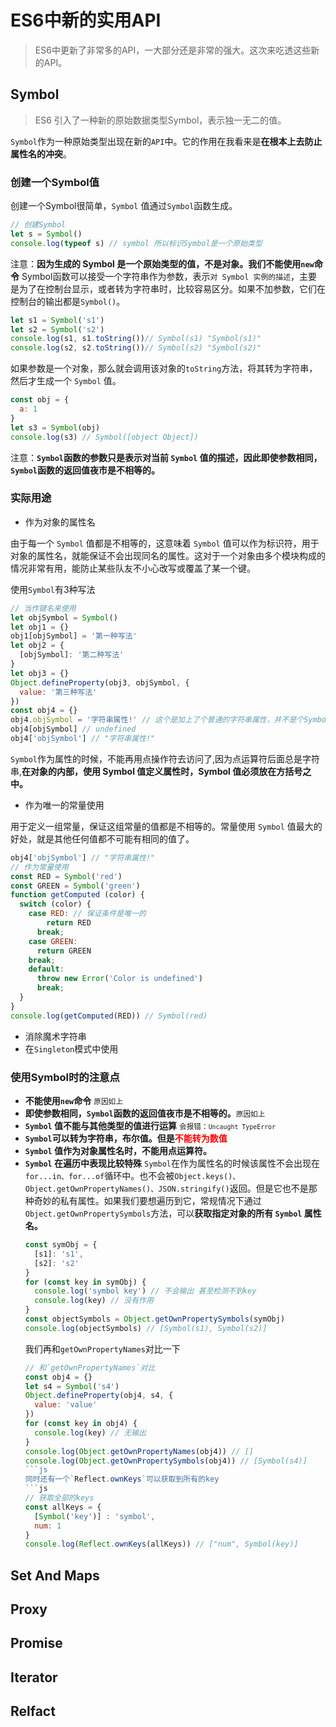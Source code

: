 # ES6中新的实用API
> ES6中更新了非常多的API，一大部分还是非常的强大。这次来吃透这些新的API。

## Symbol
> ES6 引入了一种新的原始数据类型Symbol，表示独一无二的值。

`Symbol`作为一种原始类型出现在新的`API`中。它的作用在我看来是**在根本上去防止属性名的冲突**。

### 创建一个Symbol值

创建一个Symbol很简单，`Symbol` 值通过`Symbol`函数生成。
```js
// 创建Symbol
let s = Symbol()
console.log(typeof s) // symbol 所以标识Symbol是一个原始类型
```
注意：**因为生成的 Symbol 是一个原始类型的值，不是对象。我们不能使用`new`命令**
Symbol函数可以接受一个字符串作为参数，表示`对 Symbol 实例的描述`，主要是为了在控制台显示，或者转为字符串时，比较容易区分。如果不加参数，它们在控制台的输出都是`Symbol()`。
```js
let s1 = Symbol('s1')
let s2 = Symbol('s2')
console.log(s1, s1.toString())// Symbol(s1) "Symbol(s1)"
console.log(s2, s2.toString())// Symbol(s2) "Symbol(s2)"
```
如果参数是一个对象，那么就会调用该对象的`toString`方法，将其转为字符串，然后才生成一个 `Symbol` 值。
```js
const obj = {
  a: 1
}
let s3 = Symbol(obj)
console.log(s3) // Symbol([object Object])
```
注意：**`Symbol`函数的参数只是表示对当前 `Symbol` 值的描述，因此即使参数相同，`Symbol`函数的返回值夜市是不相等的。**

### 实际用途
- 作为对象的属性名

由于每一个 `Symbol` 值都是不相等的，这意味着 `Symbol` 值可以作为标识符，用于对象的属性名，就能保证不会出现同名的属性。这对于一个对象由多个模块构成的情况非常有用，能防止某些队友不小心改写或覆盖了某一个键。

使用`Symbol`有3种写法
```js
// 当作键名来使用
let objSymbol = Symbol()
let obj1 = {}
obj1[objSymbol] = '第一种写法'
let obj2 = {
  [objSymbol]: '第二种写法'
}
let obj3 = {}
Object.defineProperty(obj3, objSymbol, {
  value: '第三种写法'
})
const obj4 = {}
obj4.objSymbol = '字符串属性!' // 这个是加上了个普通的字符串属性，并不是个Symbol属性
obj4[objSymbol] // undefined
obj4['objSymbol'] // "字符串属性!"
```
`Symbol`作为属性的时候，不能再用点操作符去访问了,因为点运算符后面总是字符串,**在对象的内部，使用 Symbol 值定义属性时，Symbol 值必须放在方括号之中。**

- 作为唯一的常量使用

用于定义一组常量，保证这组常量的值都是不相等的。常量使用 `Symbol` 值最大的好处，就是其他任何值都不可能有相同的值了。
```js
obj4['objSymbol'] // "字符串属性!"
// 作为常量使用
const RED = Symbol('red')
const GREEN = Symbol('green')
function getComputed (color) {
  switch (color) {
    case RED: // 保证条件是唯一的
        return RED
      break;
    case GREEN:
      return GREEN
    break;
    default:
      throw new Error('Color is undefined')
      break;
  }
}
console.log(getComputed(RED)) // Symbol(red)
```

- 消除魔术字符串 
- 在`Singleton`模式中使用

### 使用Symbol时的注意点
- **不能使用`new`命令** <small>原因如上</small>
- **即使参数相同，`Symbol`函数的返回值夜市是不相等的。**<small>原因如上</small>
- **`Symbol` 值不能与其他类型的值进行运算** <small>会报错：`Uncaught TypeError`</small>
- **`Symbol`可以转为字符串，布尔值。但是<font color="red">不能转为数值</font>**
- **`Symbol` 值作为对象属性名时，不能用点运算符。**
- **`Symbol` 在遍历中表现比较特殊**
  `Symbol`在作为属性名的时候该属性不会出现在`for...in、for...of`循环中。也不会被`Object.keys()、Object.getOwnPropertyNames()、JSON.stringify()`返回。但是它也不是那种奇妙的私有属性。如果我们要想遍历到它，常规情况下通过`Object.getOwnPropertySymbols`方法，可以**获取指定对象的所有 `Symbol` 属性名。**
  ```js
  const symObj = {
    [s1]: 's1',
    [s2]: 's2'
  }  
  for (const key in symObj) {
    console.log('symbol key') // 不会输出 甚至检测不到key
    console.log(key) // 没有作用
  }
  const objectSymbols = Object.getOwnPropertySymbols(symObj)
  console.log(objectSymbols) // [Symbol(s1), Symbol(s2)]
  ```
  我们再和`getOwnPropertyNames`对比一下
  ```js
  // 和`getOwnPropertyNames`对比
  const obj4 = {}
  let s4 = Symbol('s4')
  Object.defineProperty(obj4, s4, { 
    value: 'value'
  })
  for (const key in obj4) {
    console.log(key) // 无输出
  } 
  console.log(Object.getOwnPropertyNames(obj4)) // []
  console.log(Object.getOwnPropertySymbols(obj4)) // [Symbol(s4)]
  ```js
  同时还有一个`Reflect.ownKeys`可以获取到所有的key
  ```js
  // 获取全部的keys
  const allKeys = {
    [Symbol('key')] : 'symbol',
    num: 1
  }
  console.log(Reflect.ownKeys(allKeys)) // ["num", Symbol(key)]
  ```




## Set And Maps

## Proxy

## Promise

## Iterator

## Relfact